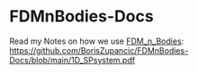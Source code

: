 # FDMnBodies-Docs

Read my Notes on how we use [FDM_n_Bodies](https://github.com/BorisZupancic/FDM_n_Bodies):
https://github.com/BorisZupancic/FDMnBodies-Docs/blob/main/1D_SPsystem.pdf
